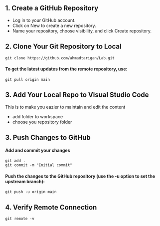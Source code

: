 ## 1. Create a GitHub Repository
- Log in to your GitHub account.
- Click on New to create a new repository.
- Name your repository, choose visibility, and click Create repository.
## 2. Clone Your Git Repository to Local
```
git clone https://github.com/ahmadtarigan/Lab.git
```
#### To get the latest updates from the remote repository, use:
```
git pull origin main
```
## 3. Add Your Local Repo to Visual Studio Code
This is to make you eazier to maintain and edit the content
- add folder to workspace
- choose you repository folder
## 3. Push Changes to GitHub
#### Add and commit your changes 
```
git add .
git commit -m "Initial commit"
```
#### Push the changes to the GitHub repository (use the -u option to set the upstream branch):
```
git push -u origin main
```
## 4. Verify Remote Connection
```
git remote -v
```
